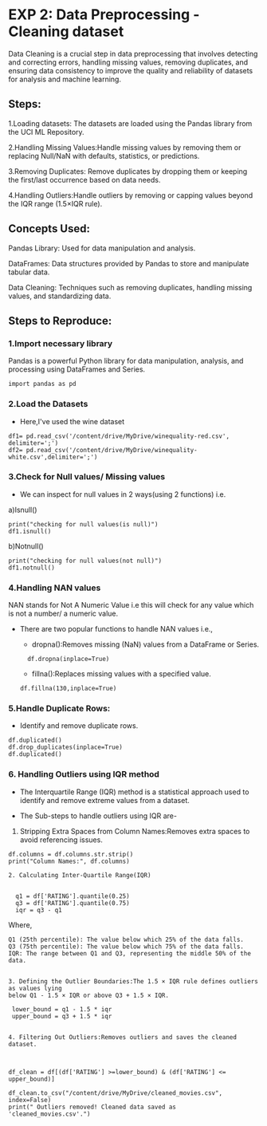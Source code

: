 # EXP 2: Data Preprocessing - Cleaning dataset
 Data Cleaning is a crucial step in data preprocessing that involves detecting and correcting errors, handling missing values, removing duplicates, and ensuring data consistency to improve the quality and reliability of datasets for analysis and machine learning.
 
## Steps:

1.Loading datasets: The datasets are loaded using the Pandas library from the UCI ML Repository.

2.Handling Missing Values:Handle missing values by removing them or replacing Null/NaN with defaults, statistics, or predictions.

3.Removing Duplicates: Remove duplicates by dropping them or keeping the first/last occurrence based on data needs.

4.Handling Outliers:Handle outliers by removing or capping values beyond the IQR range (1.5×IQR rule).

## Concepts Used:

Pandas Library: Used for data manipulation and analysis.

DataFrames: Data structures provided by Pandas to store and manipulate tabular data.

Data Cleaning: Techniques such as removing duplicates, handling missing values, and standardizing data.

## Steps to Reproduce: 

### 1.Import necessary library

Pandas is a powerful Python library for data manipulation, analysis, and processing using DataFrames and Series.



```
import pandas as pd
```

### 2.Load the Datasets


- Here,I've used the wine dataset

```
df1= pd.read_csv('/content/drive/MyDrive/winequality-red.csv', delimiter=';')
df2= pd.read_csv('/content/drive/MyDrive/winequality-white.csv',delimiter=';')
```

### 3.Check for Null values/ Missing values


- We can inspect for null values in 2 ways(using 2 functions) i.e. 

a)Isnull() 


```
print("checking for null values(is null)")
df1.isnull()

```

b)Notnull() 


```
print("checking for null values(not null)")
df1.notnull()
```
### 4.Handling NAN values

NAN stands for Not A Numeric Value i.e this will check for any value which is not a number/ a numeric value.




- There are two popular functions to handle NAN values i.e.,
   
   

   
   - dropna():Removes missing (NaN) values from a DataFrame or Series.
 
  
  ```
    df.dropna(inplace=True)
  ```

  
  - fillna():Replaces missing values with a specified value.
  ```
  df.fillna(130,inplace=True)
  ```

### 5.Handle Duplicate Rows:


- Identify and remove duplicate rows.

```
df.duplicated()
df.drop_duplicates(inplace=True)
df.duplicated()
```


### 6. Handling Outliers using IQR method


- The Interquartile Range (IQR) method is a statistical approach used to identify and remove extreme values from a dataset.



 -  The Sub-steps to handle outliers using IQR are-
    
    
    
1. Stripping Extra Spaces from Column Names:Removes extra spaces to avoid referencing issues.
    
    
```
df.columns = df.columns.str.strip()
print("Column Names:", df.columns)

```

    2. Calculating Inter-Quartile Range(IQR)
    

      q1 = df['RATING'].quantile(0.25)
      q3 = df['RATING'].quantile(0.75)
      iqr = q3 - q1
Where,
   
    Q1 (25th percentile): The value below which 25% of the data falls.
    Q3 (75th percentile): The value below which 75% of the data falls.
    IQR: The range between Q1 and Q3, representing the middle 50% of the data.
   
   
    3. Defining the Outlier Boundaries:The 1.5 × IQR rule defines outliers as values lying
    below Q1 - 1.5 × IQR or above Q3 + 1.5 × IQR.
    
     lower_bound = q1 - 1.5 * iqr
     upper_bound = q3 + 1.5 * iqr

  
    4. Filtering Out Outliers:Removes outliers and saves the cleaned dataset.
   
    
    
    df_clean = df[(df['RATING'] >=lower_bound) & (df['RATING'] <= upper_bound)]
    
    df_clean.to_csv("/content/drive/MyDrive/cleaned_movies.csv", index=False)
    print(" Outliers removed! Cleaned data saved as 'cleaned_movies.csv'.")
